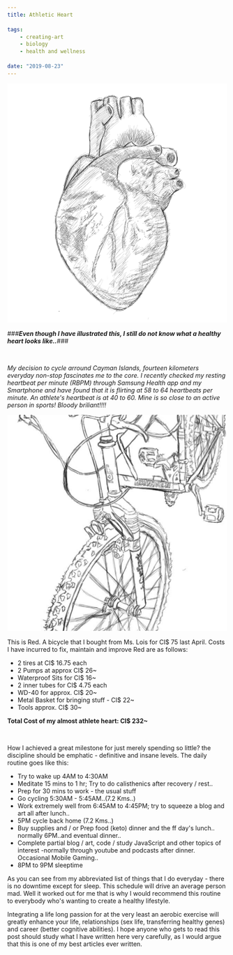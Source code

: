 ```yaml
---
title: Athletic Heart

tags:
    - creating-art
    - biology
    - health and wellness

date: "2019-08-23"
---
```


![heart](heart.jpg)

###<b>*Even though I have illustrated this, I still do not know what a healthy heart looks like..*</b>###

<br/>

*My decision to cycle arround Cayman Islands, fourteen kilometers everyday non-stop fascinates me to the core. I recently checked my resting heartbeat per minute (RBPM) through Samsung Health app and my Smartphone and have found that it is flirting at 58 to 64 heartbeats per minute. An athlete's heartbeat is at 40 to 60. Mine is so close to an active person in sports! Bloody briliant!!!!*

![red](red.jpg)

This is Red. A bicycle that I bought from Ms. Lois for CI$ 75 last April. Costs I have incurred to fix, maintain and improve Red are as follows:
* 2 tires at CI$ 16.75 each
* 2 Pumps at approx CI$ 26~
* Waterproof Sits for CI$ 16~
* 2 inner tubes for CI$ 4.75 each
* WD-40 for approx. CI$ 20~
* Metal Basket for bringing stuff - CI$ 22~
* Tools approx. CI$ 30~

<b>Total Cost of my almost athlete heart: CI$ 232~</b>

<br/>

How I achieved a great milestone for just merely spending so little? the discipline should be emphatic - definitive and insane levels. The daily routine goes like this:
* Try to wake up 4AM to 4:30AM
* Meditate 15 mins to 1 hr; Try to do calisthenics after recovery / rest..
* Prep for 30 mins to work - the usual stuff
* Go cycling 5:30AM - 5:45AM..(7.2 Kms..)
* Work extremely well from 6:45AM to 4:45PM; try to squeeze a blog and art all after lunch..
* 5PM cycle back home (7.2 Kms..)
* Buy supplies and / or Prep food (keto) dinner and the ff day's lunch.. normally 6PM..and eventual dinner.. 
* Complete partial blog / art, code / study JavaScript and other topics of interest -normally through youtube and podcasts after dinner. Occasional Mobile Gaming..
* 8PM to 9PM sleeptime

As you can see from my abbreviated list of things that I do everyday - there is no downtime except for sleep. This schedule will drive an average person mad. Well it worked out for me that is why I would recommend this routine to everybody who's wanting to create a healthy lifestyle. 

Integrating a life long passion for at the very least an aerobic exercise will greatly enhance your life, relationships (sex life, transferring healthy genes) and career (better cognitive abilities). I hope anyone who gets to read this post should study what I have written here very carefully, as I would argue that this is one of my best articles ever written.  



